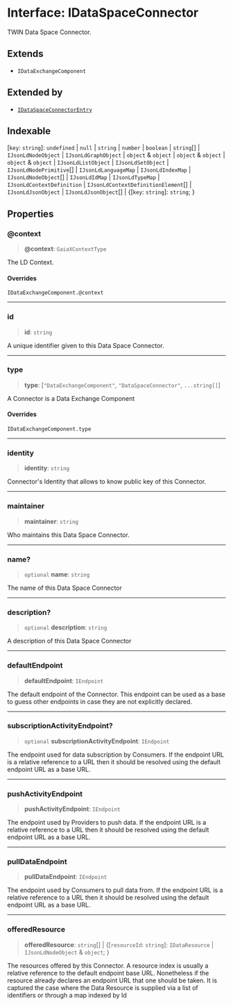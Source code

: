 # Interface: IDataSpaceConnector

TWIN Data Space Connector.

## Extends

- `IDataExchangeComponent`

## Extended by

- [`IDataSpaceConnectorEntry`](IDataSpaceConnectorEntry.md)

## Indexable

\[`key`: `string`\]: `undefined` \| `null` \| `string` \| `number` \| `boolean` \| `string`[] \| `IJsonLdNodeObject` \| `IJsonLdGraphObject` \| `object` & `object` \| `object` & `object` \| `object` & `object` \| `IJsonLdListObject` \| `IJsonLdSetObject` \| `IJsonLdNodePrimitive`[] \| `IJsonLdLanguageMap` \| `IJsonLdIndexMap` \| `IJsonLdNodeObject`[] \| `IJsonLdIdMap` \| `IJsonLdTypeMap` \| `IJsonLdContextDefinition` \| `IJsonLdContextDefinitionElement`[] \| `IJsonLdJsonObject` \| `IJsonLdJsonObject`[] \| \{\[`key`: `string`\]: `string`; \}

## Properties

### @context

> **@context**: `GaiaXContextType`

The LD Context.

#### Overrides

`IDataExchangeComponent.@context`

***

### id

> **id**: `string`

A unique identifier given to this Data Space Connector.

***

### type

> **type**: \[`"DataExchangeComponent"`, `"DataSpaceConnector"`, `...string[]`\]

A Connector is a Data Exchange Component

#### Overrides

`IDataExchangeComponent.type`

***

### identity

> **identity**: `string`

Connector's Identity that allows to know public key of this Connector.

***

### maintainer

> **maintainer**: `string`

Who maintains this Data Space Connector.

***

### name?

> `optional` **name**: `string`

The name of this Data Space Connector

***

### description?

> `optional` **description**: `string`

A description of this Data Space Connector

***

### defaultEndpoint

> **defaultEndpoint**: `IEndpoint`

The default endpoint of the Connector.
This endpoint can be used as a base to guess other endpoints in case they are not explicitly declared.

***

### subscriptionActivityEndpoint?

> `optional` **subscriptionActivityEndpoint**: `IEndpoint`

The endpoint used for data subscription by Consumers.
If the endpoint URL is a relative reference to a URL then it should be resolved using the
default endpoint URL as a base URL.

***

### pushActivityEndpoint

> **pushActivityEndpoint**: `IEndpoint`

The endpoint used by Providers to push data.
If the endpoint URL is a relative reference to a URL then it should be resolved using the
default endpoint URL as a base URL.

***

### pullDataEndpoint

> **pullDataEndpoint**: `IEndpoint`

The endpoint used by Consumers to pull data from.
If the endpoint URL is a relative reference to a URL then it should be resolved using the
default endpoint URL as a base URL.

***

### offeredResource

> **offeredResource**: `string`[] \| \{\[`resourceId`: `string`\]: `IDataResource` \| `IJsonLdNodeObject` & `object`; \}

The resources offered by this Connector.
A resource index is usually a relative reference to the default endpoint base URL.
Nonetheless if the resource already declares an endpoint URL that one should be taken.
It is captured the case where the Data Resource is supplied
via a list of identifiers or through a map indexed by Id
